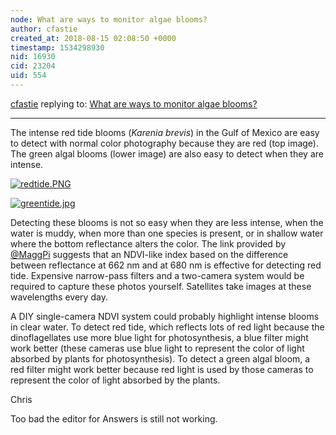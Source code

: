 ```yaml
---
node: What are ways to monitor algae blooms? 
author: cfastie
created_at: 2018-08-15 02:08:50 +0000
timestamp: 1534298930
nid: 16930
cid: 23204
uid: 554
---
```




[cfastie](../profile/cfastie) replying to: [What are ways to monitor algae blooms? ](../notes/stevie/08-14-2018/what-are-ways-to-monitor-algae-blooms)

----
The intense red tide blooms (_Karenia brevis_) in the Gulf of Mexico are easy to detect with normal color photography because they are red (top image). The green algal blooms (lower image) are also easy to detect when they are intense.

[![redtide.PNG](/i/26193)](/i/26193)

[![greentide.jpg](/i/26196)](/i/26196)

Detecting these blooms is not so easy when they are less intense, when the water is muddy, when more than one species is present, or in shallow water where the bottom reflectance alters the color. The link provided by [@MaggPi](/profile/MaggPi) suggests that an NDVI-like index based on the difference between reflectance at 662 nm and at 680 nm is effective for detecting red tide. Expensive narrow-pass filters and a two-camera system would be required to capture these photos yourself. Satellites take images at these wavelengths every day.

A DIY single-camera NDVI system could probably highlight intense blooms in clear water. To detect red tide, which reflects lots of red light because the dinoflagellates use more blue light for photosynthesis, a blue filter might work better (these cameras use blue light to represent the color of light absorbed by plants for photosynthesis). To detect a green algal bloom, a red filter might work better because red light is used by those cameras to represent the color of light absorbed by the plants.

Chris

Too bad the editor for Answers is still not working.

 